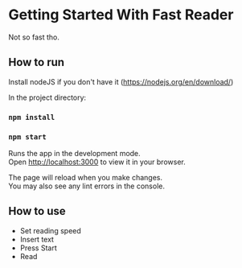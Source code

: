 # Getting Started With Fast Reader

Not so fast tho.

## How to run

Install nodeJS if you don't have it (https://nodejs.org/en/download/)

In the project directory:

### `npm install`

### `npm start`

Runs the app in the development mode.\
Open [http://localhost:3000](http://localhost:3000) to view it in your browser.

The page will reload when you make changes.\
You may also see any lint errors in the console.

## How to use

* Set reading speed
* Insert text
* Press Start
* Read
